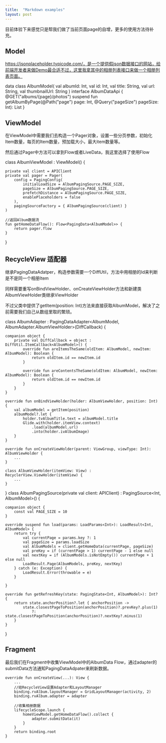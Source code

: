```yaml
---
title:  "Markdown examples"
layout: post
---
```


目前体验下来感觉只是帮我们做了当前页面page的自增，更多的使用方法待补充。


## Model
https://jsonplaceholder.typicode.com/，是一个提供假json数据接口的网站，给前端开发者来做Demo最合适不过，这里我拿其中的相册列表接口来做一个相册列表页面。

data class AlbumModel(
    val albumId: Int,
    val id: Int,
    val title: String,
    val url: String,
    val thumbnailUrl: String
)
interface AlbumDataApi {
    @GET("albums/{page}/photos")
    suspend fun getAlbumByPage(@Path("page") page: Int, @Query("pageSize") pageSize: Int): List<AlbumModel>
}
## ViewModel
在ViewModel中需要我们去构造一个Pager对象，设置一些分页参数，初始化Item数量，每页的Item数量，预加载大小，最大item数量等。

然后通过Pager中方法可以拿到Flow或者LiveData，我这里选择了使用Flow

class AlbumViewModel : ViewModel() {
 
    private val client = APIClient
    private val pager = Pager(
        config = PagingConfig(
            initialLoadSize = AlbumPagingSource.PAGE_SIZE,
            pageSize = AlbumPagingSource.PAGE_SIZE,
            prefetchDistance = AlbumPagingSource.PAGE_SIZE,
            enablePlaceholders = false
        ),
        pagingSourceFactory = { AlbumPagingSource(client) }
    )
 
    //返回Album数据流
    fun getHomeDataFlow(): Flow<PagingData<AlbumModel>> {
        return pager.flow
    }
 
}
## RecycleView 适配器
继承PagingDataAdatper，构造参数需要一个DiffUtil，方法中用相册的Id来判断是不是同一个相册Item

同样需要重写onBindViewHolder、onCreateViewHolder方法和新建类AlbumViewHolder类继承ViewHolder

不过父类中提供了getItem(position: Int)方法来直接获取AlbumModel，解决了之前需要我们自己从数组里取的繁琐。

class AlbumAdapter :
    PagingDataAdapter<AlbumModel, AlbumAdapter.AlbumViewHolder>(DiffCallback) {
 
    companion object {
        private val DiffCallback = object : DiffUtil.ItemCallback<AlbumModel>() {
            override fun areItemsTheSame(oldItem: AlbumModel, newItem: AlbumModel): Boolean {
                return oldItem.id == newItem.id
            }
 
            override fun areContentsTheSame(oldItem: AlbumModel, newItem: AlbumModel): Boolean {
                return oldItem.id == newItem.id
            }
        }
    }
 
    override fun onBindViewHolder(holder: AlbumViewHolder, position: Int) {
        val albumModel = getItem(position)
        albumModel?.let {
            holder.tvAlbumTitle.text = albumModel.title
            Glide.with(holder.itemView.context)
                .load(albumModel.url)
                .into(holder.ivAlbumImage)
        }
    }
 
    override fun onCreateViewHolder(parent: ViewGroup, viewType: Int): AlbumViewHolder {
        ...
    }
 
    class AlbumViewHolder(itemView: View) : RecyclerView.ViewHolder(itemView) {
        ...
    }
}
class AlbumPagingSource(private val client: APIClient) : PagingSource<Int, AlbumModel>() {
 
    companion object {
        const val PAGE_SIZE = 10
    }
 
    override suspend fun load(params: LoadParams<Int>): LoadResult<Int, AlbumModel> {
        return try {
            val currentPage = params.key ?: 1
            val pageSize = params.loadSize
            val AlbumModels = client.getHomeData(currentPage, pageSize)
            val preKey = if (currentPage > 1) currentPage - 1 else null
            val nextKey = if (AlbumModels.isNotEmpty()) currentPage + 1 else null
            LoadResult.Page(AlbumModels, preKey, nextKey)
        } catch (e: Exception) {
            LoadResult.Error(throwable = e)
        }
 
    }
 
    override fun getRefreshKey(state: PagingState<Int, AlbumModel>): Int? {
        return state.anchorPosition?.let { anchorPosition ->
            state.closestPageToPosition(anchorPosition)?.prevKey?.plus(1)
                ?: state.closestPageToPosition(anchorPosition)?.nextKey?.minus(1)
        }
    }
 
}
## Fragment
最后我们在Fragment中收集ViewModel中的AlbumData Flow，通过adapter的submitData方法通知PagingDataAdpater来刷新数据。

    override fun onCreateView(...): View {
        ...
        //给RecycleView设置Adapter和LayoutManager
        binding.rvAlbum.layoutManager = GridLayoutManager(activity, 2)
        binding.rvAlbum.adapter = adapter
 
        //收集相册数据
        lifecycleScope.launch {
            homeViewModel.getHomeDataFlow().collect {
                adapter.submitData(it)
            }
        }
        return binding.root
    }
